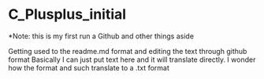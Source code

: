 # C_Plusplus_initial
  *Note: this is my first run a Github and other things aside

Getting used to the readme.md format and editing the text through github format
Basically I can just put text here and it will translate directly. I wonder how the format and such translate to a .txt format

```something
